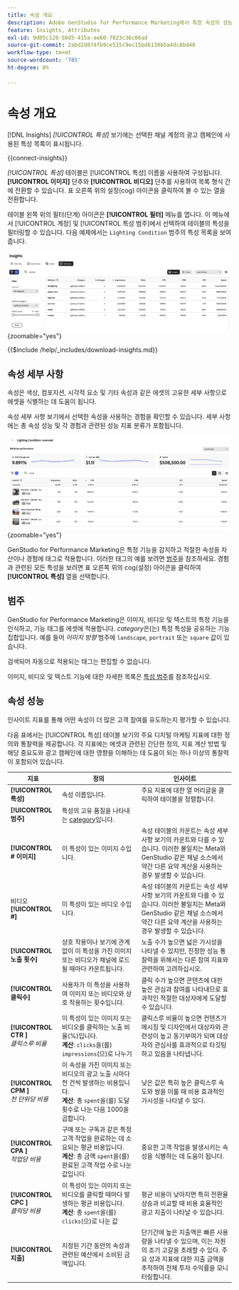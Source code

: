 ```yaml
---
title: 속성 개요
description: Adobe GenStudio for Performance Marketing에서 특정 속성의 성능을 평가하는 방법을 알아봅니다.
feature: Insights, Attributes
exl-id: 9d05c128-50d5-415a-ae60-7023c36c06ad
source-git-commit: 2abd2d874fb9ce515c9ec15bd6130b5a4dc8bd48
workflow-type: tm+mt
source-wordcount: '785'
ht-degree: 0%

---
```


# 속성 개요

[!DNL Insights] _[!UICONTROL 특성]_ 보기에는 선택한 채널 계정의 광고 캠페인에 사용된 특성 목록이 표시됩니다.

{{connect-insights}}

_[!UICONTROL 특성]_ 테이블은 [!UICONTROL 특성] 이름을 사용하여 구성됩니다. **[!UICONTROL 이미지]** 단추와 **[!UICONTROL 비디오]** 단추를 사용하여 목록 형식 간에 전환할 수 있습니다. 표 오른쪽 위의 설정(cog) 아이콘을 클릭하여 볼 수 있는 열을 전환합니다.

테이블 왼쪽 위의 필터(단계) 아이콘은 **[!UICONTROL 필터]** 메뉴를 엽니다. 이 메뉴에서 [!UICONTROL 계정] 및 [!UICONTROL 특성 범주]에서 선택하여 테이블의 특성을 필터링할 수 있습니다. 다음 예제에서는 `Lighting Condition` 범주의 특성 목록을 보여 줍니다.

![특성 필터 및 테이블](/help/assets/insights-attributes-filter.png){zoomable="yes"}

{{$include /help/_includes/download-insights.md}}

## 속성 세부 사항

속성은 색상, 컴포지션, 시각적 요소 및 기타 속성과 같은 에셋의 고유한 세부 사항으로 에셋을 식별하는 데 도움이 됩니다.

속성 세부 사항 보기에서 선택한 속성을 사용하는 경험을 확인할 수 있습니다. 세부 사항에는 총 속성 성능 및 각 경험과 관련된 성능 지표 분류가 포함됩니다.

![특성 성능 지표](/help/assets/insights-attribute-details.png){zoomable="yes"}

GenStudio for Performance Marketing은 특정 기능을 감지하고 적절한 속성을 자산이나 경험에 태그로 적용합니다. 이러한 태그의 예를 보려면 [범주](#categories)을 참조하세요. 경험과 관련된 모든 특성을 보려면 표 오른쪽 위의 cog(설정) 아이콘을 클릭하여 **[!UICONTROL 특성]** 열을 선택합니다.

## 범주

GenStudio for Performance Marketing은 이미지, 비디오 및 텍스트의 특정 기능을 인식하고, 기능 태그를 에셋에 적용합니다. _category_&#x200B;은(는) 특정 특성을 공유하는 기능 집합입니다. 예를 들어 _이미지 방향_ 범주에 `landscape`, `portrait` 또는 `square` 값이 있습니다.

검색되어 자동으로 적용되는 태그는 편집할 수 없습니다.

이미지, 비디오 및 텍스트 기능에 대한 자세한 목록은 [특성 범주](/help/user-guide/insights/attribute-category.md)를 참조하십시오.

## 속성 성능

인사이트 지표를 통해 어떤 속성이 더 많은 고객 참여를 유도하는지 평가할 수 있습니다.

다음 표에서는 [!UICONTROL 특성] 테이블 보기의 주요 디지털 마케팅 지표에 대한 정의와 통찰력을 제공합니다. 각 지표에는 에셋과 관련된 간단한 정의, 지표 계산 방법 및 해당 중요도와 광고 캠페인에 대한 영향을 이해하는 데 도움이 되는 하나 이상의 통찰력이 포함되어 있습니다.

| 지표 | 정의 | 인사이트 |
| ---------------------- | ----------------------------- | -------------------------------- |
| **[!UICONTROL 특성]** | 속성 이름입니다. | 주요 지표에 대한 열 머리글을 클릭하여 테이블을 정렬합니다. |
| **[!UICONTROL 범주]** | 특성의 고유 품질을 나타내는 [category](#categories)입니다. |  |
| **[!UICONTROL # 이미지]** | 이 특성이 있는 이미지 수입니다. | 속성 테이블의 카운트는 속성 세부 사항 보기의 카운트와 다를 수 있습니다. 이러한 불일치는 Meta와 GenStudio 같은 채널 소스에서 약간 다른 요약 계산을 사용하는 경우 발생할 수 있습니다. |
| 비디오 **[!UICONTROL #]** | 이 특성이 있는 비디오 수입니다. | 속성 테이블의 카운트는 속성 세부 사항 보기의 카운트와 다를 수 있습니다. 이러한 불일치는 Meta와 GenStudio 같은 채널 소스에서 약간 다른 요약 계산을 사용하는 경우 발생할 수 있습니다. |
| **[!UICONTROL 노출 횟수]** | 상호 작용이나 보기에 관계없이 이 특성을 가진 이미지 또는 비디오가 채널에 로드될 때마다 카운트됩니다. | 노출 수가 높으면 넓은 가시성을 나타낼 수 있지만, 진정한 성능 통찰력을 위해서는 다른 참여 지표와 관련하여 고려하십시오. |
| **[!UICONTROL 클릭수]** | 사용자가 이 특성을 사용하여 이미지 또는 비디오와 상호 작용하는 횟수입니다. | 클릭 수가 높으면 콘텐츠에 대한 높은 관심과 참여를 나타내므로 효과적인 적절한 대상자에게 도달할 수 있습니다. |
| **[!UICONTROL CTR ]**<br>_클릭스루 비율_ | 이 특성이 있는 이미지 또는 비디오를 클릭하는 노출 비율(%)입니다.<br>**계산**: `clicks`을(를) `impressions`(으)로 나누기 | 클릭스루 비율이 높으면 컨텐츠가 메시징 및 디자인에서 대상자와 관련성이 높고 동기부여가 되며 대상자의 관심사를 효과적으로 타깃팅하고 있음을 나타냅니다. |
| **[!UICONTROL CPM ]**<br>_천 단위당 비용_ | 이 속성을 가진 이미지 또는 비디오의 광고 노출 시마다 천 건씩 발생하는 비용입니다.<br>**계산**: 총 `spent`을(를) 도달 횟수로 나눈 다음 1000을 곱합니다. | 낮은 값은 특히 높은 클릭스루 속도와 쌍을 이룰 때 비용 효과적인 가시성을 나타낼 수 있다. |
| **[!UICONTROL CPA ]**<br>_작업당 비용_ | 구매 또는 구독과 같은 특정 고객 작업을 완료하는 데 소요되는 평균 비용입니다.<br>**계산**: 총 금액 `spent`을(를) 완료된 고객 작업 수로 나눈 값입니다. | 중요한 고객 작업을 발생시키는 속성을 식별하는 데 도움이 됩니다. |
| **[!UICONTROL CPC ]**<br>_클릭당 비용_ | 이 특성이 있는 이미지 또는 비디오를 클릭할 때마다 발생하는 평균 비용입니다.<br>**계산**: 총 `spent`을(를) `clicks`(으)로 나눈 값 | 평균 비용이 낮아지면 특히 전환율 상승과 비교할 때 비용 효율적인 광고 지출이 나타날 수 있습니다. |
| **[!UICONTROL 지출]** | 지정된 기간 동안의 속성과 관련된 예산에서 소비된 금액입니다. | 단기간에 높은 지출액은 빠른 사용량을 나타낼 수 있으며, 이는 자원의 조기 고갈을 초래할 수 있다. 주요 성과 지표에 대한 지출 금액을 추적하여 전체 투자 수익률을 모니터링합니다. |
